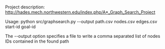 Project description: http://hades.mech.northwestern.edu/index.php/A*_Graph_Search_Project

Usage:
    python src/graphsearch.py --output path.csv nodes.csv edges.csv start-id goal-id

The --output option specifies a file to write a comma separated list of nodes IDs contained in the found path
